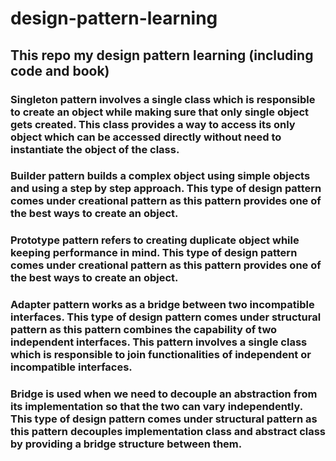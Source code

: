 # design-pattern-learning

## This repo my design pattern learning (including code and book)

### Singleton pattern involves a single class which is responsible to create an object while making sure that only single object gets created. This class provides a way to access its only object which can be accessed directly without need to instantiate the object of the class.

### Builder pattern builds a complex object using simple objects and using a step by step approach. This type of design pattern comes under creational pattern as this pattern provides one of the best ways to create an object.

### Prototype pattern refers to creating duplicate object while keeping performance in mind. This type of design pattern comes under creational pattern as this pattern provides one of the best ways to create an object.

### Adapter pattern works as a bridge between two incompatible interfaces. This type of design pattern comes under structural pattern as this pattern combines the capability of two independent interfaces. This pattern involves a single class which is responsible to join functionalities of independent or incompatible interfaces.

### Bridge is used when we need to decouple an abstraction from its implementation so that the two can vary independently. This type of design pattern comes under structural pattern as this pattern decouples implementation class and abstract class by providing a bridge structure between them.